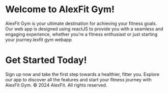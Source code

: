 # Welcome to AlexFit Gym!
AlexFit Gym is your ultimate destination for achieving your fitness goals. 
Our web app is designed using reactJS  to provide you with a seamless and engaging experience, 
whether you’re a fitness enthusiast or just starting your journey.lexfit gym webapp  
# Get Started Today!
Sign up now and take the first step towards a healthier, fitter you. Explore our app to discover all the features and start your fitness journey with AlexFit Gym.
© 2024 AlexFit. All rights reserved.
